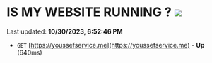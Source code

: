 # IS MY WEBSITE RUNNING ? [![](https://img.shields.io/static/v1?label=Sponsor&message=%E2%9D%A4&logo=GitHub&color=%23fe8e86)](https://github.com/sponsors/<username>)

Last updated: **10/30/2023, 6:52:46 PM**

- `GET` [https://youssefservice.me](https://youssefservice.me) - **Up** (640ms)
